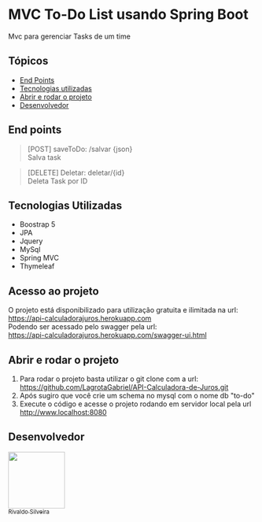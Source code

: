 # MVC To-Do List usando Spring Boot
Mvc para gerenciar Tasks de um time

## Tópicos

- [End Points](#end-points)
- [Tecnologias utilizadas](#tecnologias-utilizadas)
- [Abrir e rodar o projeto](#abrir-e-rodar-o-projeto)
- [Desenvolvedor](#desenvolvedor)




## End points


> [POST] saveToDo: /salvar {json} <br>
Salva task

> [DELETE] Deletar: deletar/{id}<br>
Deleta Task por ID



## Tecnologias Utilizadas

- Boostrap 5
- JPA
- Jquery
- MySql
- Spring MVC
- Thymeleaf

## Acesso ao projeto
O projeto está disponibilizado para utilização gratuita e ilimitada na url:<br>
https://api-calculadorajuros.herokuapp.com <br>
Podendo ser acessado pelo swagger pela url: <br>
https://api-calculadorajuros.herokuapp.com/swagger-ui.html


## Abrir e rodar o projeto
1. Para rodar o projeto basta utilizar o git clone com a url:<br>https://github.com/LagrotaGabriel/API-Calculadora-de-Juros.git
2. Após sugiro que você crie um schema no mysql com o nome db "to-do"
4. Execute o código e acesse o projeto rodando em servidor local pela url http://www.localhost:8080

## Desenvolvedor
[<img src="https://media.licdn.com/dms/image/C4E03AQEE2Vk182Td8w/profile-displayphoto-shrink_200_200/0/1614839778003?e=1710979200&v=beta&t=1gqosAN72tJVDyH-m5AplGop_uI_547C3RrTQHSe89U" width=115><br><sub>Rivaldo Silveira</sub>](https://www.linkedin.com/in/rivaldosilveira/)